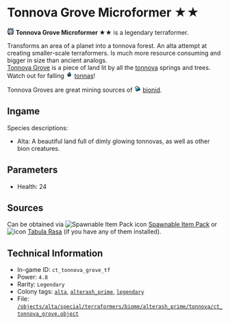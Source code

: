 # Tonnova Grove Microformer ★★

<img src="https://raw.githubusercontent.com/Ceterai/Enternia/main/objects/alta/special/terraformers/biome/alterash_prime/tonnova/icon.png" alt="Tonnova Grove Microformer ★★ icon" loading="lazy" width="auto" height="16px"/> **Tonnova Grove Microformer ★★** is a legendary terraformer.

Transforms an area of a planet into a tonnova forest. An alta attempt at creating smaller-scale terraformers. Is much more resource consuming and bigger in size than ancient analogs.  
[Tonnova Grove](https://ceterai.github.io/MyEnternia/Wiki/TonnovaGrove) is a piece of land lit by all the [tonnova](https://ceterai.github.io/MyEnternia/Wiki/Tags/Tonnova) springs and trees. Watch out for falling <img src="https://raw.githubusercontent.com/Ceterai/Enternia/main/items/throwables/ct_tonna.png" alt="Tonna icon" loading="lazy" width="auto" height="16px"/> [tonnas](https://ceterai.github.io/MyEnternia/Wiki/Tonna)!

Tonnova Groves are great mining sources of <img src="https://raw.githubusercontent.com/Ceterai/Enternia/main/items/generic/crafting/ct_bionid.png" alt="Bionid icon" loading="lazy" width="auto" height="16px"/> [bionid](https://ceterai.github.io/MyEnternia/Wiki/Bionid).

## Ingame

Species descriptions:

- Alta: A beautiful land full of dimly glowing tonnovas, as well as other bion creatures.

## Parameters

- Health: 24

## Sources

Can be obtained via <img src="https://raw.githubusercontent.com/Silverfeelin/Starbound-SpawnableItemPack/master/interface/sip/iconSmall.png" alt="Spawnable Item Pack icon" width="18" height="14"/> [Spawnable Item Pack](https://steamcommunity.com/sharedfiles/filedetails/?id=733665104) or <img src="https://steamuserimages-a.akamaihd.net/ugc/263843960696222713/3EC9A7C005541F7D577EBCB8C5736B4EFC9973D6/" alt="icon" width="8" height="12"/> [Tabula Rasa](https://community.playstarbound.com/resources/the-tabula-rasa.3222/) (if you have any of them installed).

## Technical Information

- In-game ID: `ct_tonnova_grove_tf`
- Power: `4.8`
- Rarity: `Legendary`
- Colony tags: [`alta`](https://ceterai.github.io/MyEnternia/Wiki/Tags/Alta), [`alterash_prime`](https://ceterai.github.io/MyEnternia/Wiki/Tags/AlterashPrime), [`legendary`](https://ceterai.github.io/MyEnternia/Wiki/Tags/Legendary)
- File: [`/objects/alta/special/terraformers/biome/alterash_prime/tonnova/ct_tonnova_grove.object`](https://github.com/Ceterai/Enternia/blob/main/objects/alta/special/terraformers/biome/alterash_prime/tonnova/ct_tonnova_grove.object)
